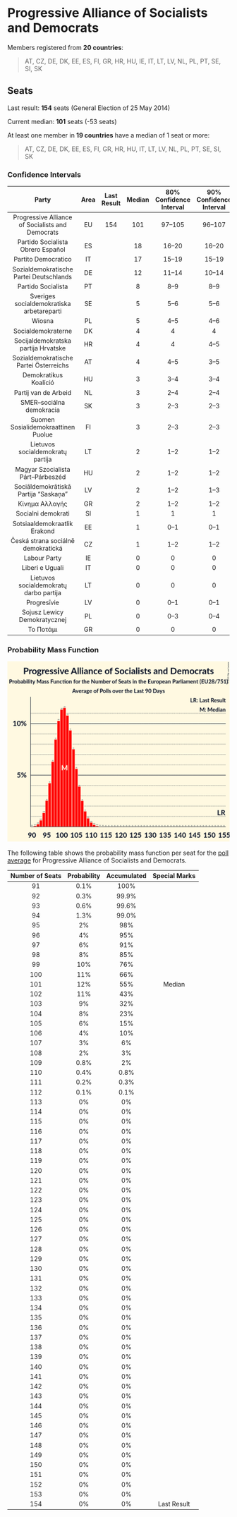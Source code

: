 # Progressive Alliance of Socialists and Democrats

Members registered from **20 countries**:

> AT, CZ, DE, DK, EE, ES, FI, GR, HR, HU, IE, IT, LT, LV, NL, PL, PT, SE, SI, SK

## Seats

Last result: **154** seats (General Election of 25 May 2014)

Current median: **101** seats (-53 seats)

At least one member in **19 countries** have a median of 1 seat or more:

> AT, CZ, DE, DK, EE, ES, FI, GR, HR, HU, IT, LT, LV, NL, PL, PT, SE, SI, SK

### Confidence Intervals

| Party | Area | Last Result | Median | 80% Confidence Interval | 90% Confidence Interval | 95% Confidence Interval | 99% Confidence Interval |
|:-----:|:----:|:-----------:|:------:|:-----------------------:|:-----------------------:|:-----------------------:|:-----------------------:|
| Progressive Alliance of Socialists and Democrats | EU | 154 | 101 | 97–105 | 96–107 | 95–108 | 93–110 |
| Partido Socialista Obrero Español | ES | | 18 | 16–20 | 16–20 | 16–21 | 15–21 |
| Partito Democratico | IT | | 17 | 15–19 | 15–19 | 14–20 | 14–21 |
| Sozialdemokratische Partei Deutschlands | DE | | 12 | 11–14 | 10–14 | 10–15 | 10–15 |
| Partido Socialista | PT | | 8 | 8–9 | 8–9 | 7–9 | 7–10 |
| Sveriges socialdemokratiska arbetareparti | SE | | 5 | 5–6 | 5–6 | 5–6 | 5–6 |
| Wiosna | PL | | 5 | 4–5 | 4–6 | 4–6 | 3–6 |
| Socialdemokraterne | DK | | 4 | 4 | 4 | 4 | 4–5 |
| Socijaldemokratska partija Hrvatske | HR | | 4 | 4 | 4–5 | 3–5 | 3–5 |
| Sozialdemokratische Partei Österreichs | AT | | 4 | 4–5 | 3–5 | 3–5 | 3–5 |
| Demokratikus Koalíció | HU | | 3 | 3–4 | 3–4 | 3–4 | 3–4 |
| Partij van de Arbeid | NL | | 3 | 2–4 | 2–4 | 2–4 | 2–5 |
| SMER–sociálna demokracia | SK | | 3 | 2–3 | 2–3 | 2–3 | 2–3 |
| Suomen Sosialidemokraattinen Puolue | FI | | 3 | 2–3 | 2–3 | 2–3 | 2–3 |
| Lietuvos socialdemokratų partija | LT | | 2 | 1–2 | 1–2 | 1–2 | 1–2 |
| Magyar Szocialista Párt–Párbeszéd | HU | | 2 | 1–2 | 1–2 | 1–2 | 1–2 |
| Sociāldemokrātiskā Partija “Saskaņa” | LV | | 2 | 1–2 | 1–3 | 1–3 | 1–3 |
| Κίνημα Αλλαγής | GR | | 2 | 1–2 | 1–2 | 1–2 | 1–2 |
| Socialni demokrati | SI | | 1 | 1 | 1 | 1 | 1–2 |
| Sotsiaaldemokraatlik Erakond | EE | | 1 | 0–1 | 0–1 | 0–1 | 0–1 |
| Česká strana sociálně demokratická | CZ | | 1 | 1–2 | 1–2 | 0–2 | 0–2 |
| Labour Party | IE | | 0 | 0 | 0 | 0 | 0 |
| Liberi e Uguali | IT | | 0 | 0 | 0 | 0 | 0 |
| Lietuvos socialdemokratų darbo partija | LT | | 0 | 0 | 0 | 0 | 0 |
| Progresīvie | LV | | 0 | 0–1 | 0–1 | 0–1 | 0–1 |
| Sojusz Lewicy Demokratycznej | PL | | 0 | 0–3 | 0–4 | 0–4 | 0–4 |
| Το Ποτάμι | GR | | 0 | 0 | 0 | 0–1 | 0–1 |

### Probability Mass Function

![Graph with seats probability mass function not yet produced](average-2019-07-31-seats-pmf-progressiveallianceofsocialistsanddemocrats.png "Seats Probability Mass Function")

The following table shows the probability mass function per seat for the [poll average](average-2019-07-31.html) for Progressive Alliance of Socialists and Democrats.

| Number of Seats | Probability | Accumulated | Special Marks |
|:---------------:|:-----------:|:-----------:|:-------------:|
| 91 | 0.1% | 100% |  |
| 92 | 0.3% | 99.9% |  |
| 93 | 0.6% | 99.6% |  |
| 94 | 1.3% | 99.0% |  |
| 95 | 2% | 98% |  |
| 96 | 4% | 95% |  |
| 97 | 6% | 91% |  |
| 98 | 8% | 85% |  |
| 99 | 10% | 76% |  |
| 100 | 11% | 66% |  |
| 101 | 12% | 55% | Median |
| 102 | 11% | 43% |  |
| 103 | 9% | 32% |  |
| 104 | 8% | 23% |  |
| 105 | 6% | 15% |  |
| 106 | 4% | 10% |  |
| 107 | 3% | 6% |  |
| 108 | 2% | 3% |  |
| 109 | 0.8% | 2% |  |
| 110 | 0.4% | 0.8% |  |
| 111 | 0.2% | 0.3% |  |
| 112 | 0.1% | 0.1% |  |
| 113 | 0% | 0% |  |
| 114 | 0% | 0% |  |
| 115 | 0% | 0% |  |
| 116 | 0% | 0% |  |
| 117 | 0% | 0% |  |
| 118 | 0% | 0% |  |
| 119 | 0% | 0% |  |
| 120 | 0% | 0% |  |
| 121 | 0% | 0% |  |
| 122 | 0% | 0% |  |
| 123 | 0% | 0% |  |
| 124 | 0% | 0% |  |
| 125 | 0% | 0% |  |
| 126 | 0% | 0% |  |
| 127 | 0% | 0% |  |
| 128 | 0% | 0% |  |
| 129 | 0% | 0% |  |
| 130 | 0% | 0% |  |
| 131 | 0% | 0% |  |
| 132 | 0% | 0% |  |
| 133 | 0% | 0% |  |
| 134 | 0% | 0% |  |
| 135 | 0% | 0% |  |
| 136 | 0% | 0% |  |
| 137 | 0% | 0% |  |
| 138 | 0% | 0% |  |
| 139 | 0% | 0% |  |
| 140 | 0% | 0% |  |
| 141 | 0% | 0% |  |
| 142 | 0% | 0% |  |
| 143 | 0% | 0% |  |
| 144 | 0% | 0% |  |
| 145 | 0% | 0% |  |
| 146 | 0% | 0% |  |
| 147 | 0% | 0% |  |
| 148 | 0% | 0% |  |
| 149 | 0% | 0% |  |
| 150 | 0% | 0% |  |
| 151 | 0% | 0% |  |
| 152 | 0% | 0% |  |
| 153 | 0% | 0% |  |
| 154 | 0% | 0% | Last Result |


